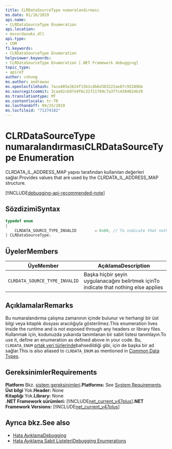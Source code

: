 ```yaml
---
title: CLRDataSourceType numaralandırması
ms.date: 01/16/2019
api.name:
- CLRDataSourceType Enumeration
api.location:
- mscordacwks.dll
api.type:
- COM
f1.keywords:
- CLRDataSourceType Enumeration
helpviewer.keywords:
- CLRDataSourceType Enumeration [.NET Framework debugging]
topic_type:
- apiref
author: cshung
ms.author: andrewau
ms.openlocfilehash: 7ace405e2624f15b1cdb6d383222ae87c93289bb
ms.sourcegitcommit: 3caa92cb97e9f6c31f21769c7a3f7c4304024b39
ms.translationtype: MT
ms.contentlocale: tr-TR
ms.lasthandoff: 09/25/2019
ms.locfileid: "71274102"
---
```

# <a name="clrdatasourcetype-enumeration"></a><span data-ttu-id="88de4-102">CLRDataSourceType numaralandırması</span><span class="sxs-lookup"><span data-stu-id="88de4-102">CLRDataSourceType Enumeration</span></span>

<span data-ttu-id="88de4-103">CLRDATA_IL_ADDRESS_MAP yapısı tarafından kullanılan değerleri sağlar.</span><span class="sxs-lookup"><span data-stu-id="88de4-103">Provides values that are used by the CLRDATA_IL_ADDRESS_MAP structure.</span></span>

[!INCLUDE[debugging-api-recommended-note](../../../../includes/debugging-api-recommended-note.md)]

## <a name="syntax"></a><span data-ttu-id="88de4-104">Sözdizimi</span><span class="sxs-lookup"><span data-stu-id="88de4-104">Syntax</span></span>

```cpp
typedef enum
{
    CLRDATA_SOURCE_TYPE_INVALID        = 0x00, // To indicate that nothing else applies
} CLRDataSourceType;
```

## <a name="members"></a><span data-ttu-id="88de4-105">Üyeler</span><span class="sxs-lookup"><span data-stu-id="88de4-105">Members</span></span>

| <span data-ttu-id="88de4-106">Üye</span><span class="sxs-lookup"><span data-stu-id="88de4-106">Member</span></span>                        | <span data-ttu-id="88de4-107">Açıklama</span><span class="sxs-lookup"><span data-stu-id="88de4-107">Description</span></span>                           |
| ----------------------------- | ------------------------------------- |
| `CLRDATA_SOURCE_TYPE_INVALID` | <span data-ttu-id="88de4-108">Başka hiçbir şeyin uygulanacağını belirtmek için</span><span class="sxs-lookup"><span data-stu-id="88de4-108">To indicate that nothing else applies</span></span> |

## <a name="remarks"></a><span data-ttu-id="88de4-109">Açıklamalar</span><span class="sxs-lookup"><span data-stu-id="88de4-109">Remarks</span></span>

<span data-ttu-id="88de4-110">Bu numaralandırma çalışma zamanının içinde bulunur ve herhangi bir üst bilgi veya kitaplık dosyası aracılığıyla gösterilmez.</span><span class="sxs-lookup"><span data-stu-id="88de4-110">This enumeration lives inside the runtime and is not exposed through any headers or library files.</span></span> <span data-ttu-id="88de4-111">Kullanmak için, kodunuzda yukarıda tanımlanan bir sabit listesi tanımlayın.</span><span class="sxs-lookup"><span data-stu-id="88de4-111">To use it, define an enumeration as defined above in your code.</span></span> <span data-ttu-id="88de4-112">Bu, `CLRDATA_ENUM` [ortak veri türlerinde](../common-data-types-unmanaged-api-reference.md)bahsedildiği gibi, için de başka bir ad sağlar.</span><span class="sxs-lookup"><span data-stu-id="88de4-112">This is also aliased to `CLRDATA_ENUM` as mentioned in [Common Data Types](../common-data-types-unmanaged-api-reference.md).</span></span>

## <a name="requirements"></a><span data-ttu-id="88de4-113">Gereksinimler</span><span class="sxs-lookup"><span data-stu-id="88de4-113">Requirements</span></span>

<span data-ttu-id="88de4-114">**Platform** Bkz. [sistem gereksinimleri](../../get-started/system-requirements.md).</span><span class="sxs-lookup"><span data-stu-id="88de4-114">**Platforms:** See [System Requirements](../../get-started/system-requirements.md).</span></span>  
<span data-ttu-id="88de4-115">**Üst bilgi** Yok.</span><span class="sxs-lookup"><span data-stu-id="88de4-115">**Header:** None</span></span>  
<span data-ttu-id="88de4-116">**Kitaplığı** Yok.</span><span class="sxs-lookup"><span data-stu-id="88de4-116">**Library:** None</span></span>  
<span data-ttu-id="88de4-117">**.NET Framework sürümleri:** [!INCLUDE[net_current_v47plus](../../../../includes/net-current-v47plus.md)]</span><span class="sxs-lookup"><span data-stu-id="88de4-117">**.NET Framework Versions:** [!INCLUDE[net_current_v47plus](../../../../includes/net-current-v47plus.md)]</span></span>  

## <a name="see-also"></a><span data-ttu-id="88de4-118">Ayrıca bkz.</span><span class="sxs-lookup"><span data-stu-id="88de4-118">See also</span></span>

- [<span data-ttu-id="88de4-119">Hata Ayıklama</span><span class="sxs-lookup"><span data-stu-id="88de4-119">Debugging</span></span>](index.md)
- [<span data-ttu-id="88de4-120">Hata Ayıklama Sabit Listeleri</span><span class="sxs-lookup"><span data-stu-id="88de4-120">Debugging Enumerations</span></span>](debugging-enumerations.md)
